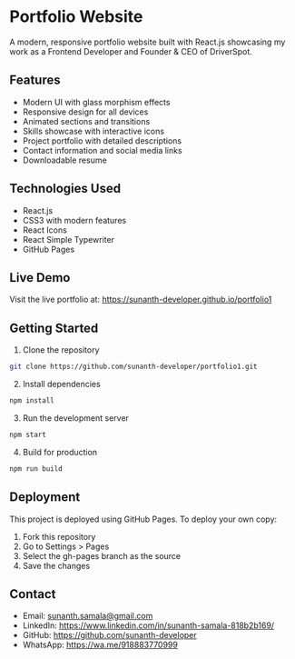 # Portfolio Website

A modern, responsive portfolio website built with React.js showcasing my work as a Frontend Developer and Founder & CEO of DriverSpot.

## Features

- Modern UI with glass morphism effects
- Responsive design for all devices
- Animated sections and transitions
- Skills showcase with interactive icons
- Project portfolio with detailed descriptions
- Contact information and social media links
- Downloadable resume

## Technologies Used

- React.js
- CSS3 with modern features
- React Icons
- React Simple Typewriter
- GitHub Pages

## Live Demo

Visit the live portfolio at: https://sunanth-developer.github.io/portfolio1

## Getting Started

1. Clone the repository
```bash
git clone https://github.com/sunanth-developer/portfolio1.git
```

2. Install dependencies
```bash
npm install
```

3. Run the development server
```bash
npm start
```

4. Build for production
```bash
npm run build
```

## Deployment

This project is deployed using GitHub Pages. To deploy your own copy:

1. Fork this repository
2. Go to Settings > Pages
3. Select the gh-pages branch as the source
4. Save the changes

## Contact

- Email: sunanth.samala@gmail.com
- LinkedIn: https://www.linkedin.com/in/sunanth-samala-818b2b169/
- GitHub: https://github.com/sunanth-developer
- WhatsApp: https://wa.me/918883770999
